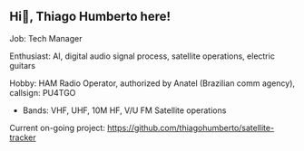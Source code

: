 ## Hi👋, Thiago Humberto here!

Job: Tech Manager <br/>

Enthusiast: AI, digital audio signal process, satellite operations, electric guitars  <br/>

Hobby: HAM Radio Operator, authorized by Anatel (Brazilian comm agency), callsign: PU4TGO  <br/>
 - Bands: VHF, UHF, 10M HF, V/U FM Satellite operations

Current on-going project: https://github.com/thiagohumberto/satellite-tracker


<!--
**thiagohumberto/thiagohumberto** is a ✨ _special_ ✨ repository because its `README.md` (this file) appears on your GitHub profile.

Here are some ideas to get you started:

- 🔭 I’m currently working on ...
- 🌱 I’m currently learning ...
- 👯 I’m looking to collaborate on ...
- 🤔 I’m looking for help with ...
- 💬 Ask me about ...
- 📫 How to reach me: ...
- 😄 Pronouns: ...
- ⚡ Fun fact: ...
-->
